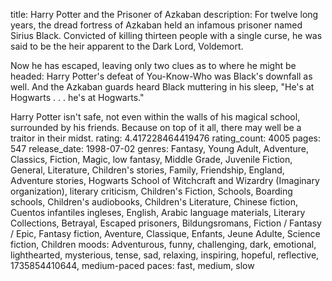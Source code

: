 title: Harry Potter and the Prisoner of Azkaban
description: For twelve long years, the dread fortress of Azkaban held an infamous prisoner named Sirius Black. Convicted of killing thirteen people with a single curse, he was said to be the heir apparent to the Dark Lord, Voldemort.

Now he has escaped, leaving only two clues as to where he might be headed: Harry Potter's defeat of You-Know-Who was Black's downfall as well. And the Azkaban guards heard Black muttering in his sleep, "He's at Hogwarts . . . he's at Hogwarts."

Harry Potter isn't safe, not even within the walls of his magical school, surrounded by his friends. Because on top of it all, there may well be a traitor in their midst.
rating: 4.417228464419476
rating_count: 4005
pages: 547
release_date: 1998-07-02
genres: Fantasy, Young Adult, Adventure, Classics, Fiction, Magic, low fantasy, Middle Grade, Juvenile Fiction, General, Literature, Children's stories, Family, Friendship, England, Adventure stories, Hogwarts School of Witchcraft and Wizardry (Imaginary organization), literary criticism, Children's Fiction, Schools, Boarding schools, Children's audiobooks, Children's Literature, Chinese fiction, Cuentos infantiles ingleses, English, Arabic language materials, Literary Collections, Betrayal, Escaped prisoners, Bildungsromans, Fiction / Fantasy / Epic, Fantasy fiction, Aventure, Classique, Enfants, Jeune Adulte, Science fiction, Children
moods: Adventurous, funny, challenging, dark, emotional, lighthearted, mysterious, tense, sad, relaxing, inspiring, hopeful, reflective, 1735854410644, medium-paced
paces: fast, medium, slow